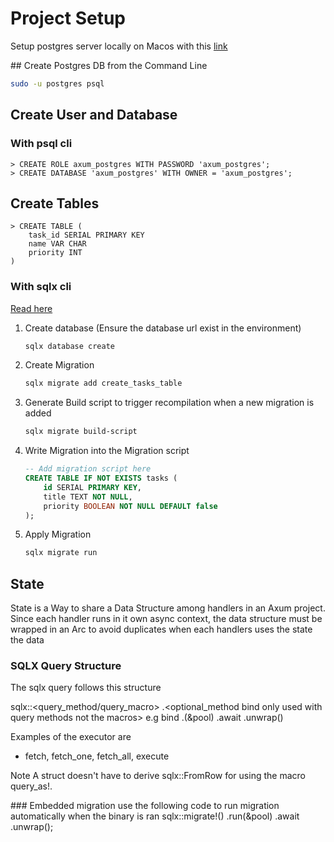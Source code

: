 # Project Setup

Setup postgres server locally on Macos with this [link](https://www.youtube.com/watch?v=wTqosS71Dc4) 

## Create Postgres DB from the Command Line
```bash
sudo -u postgres psql
```

## Create User and Database

### With psql cli
```psql
> CREATE ROLE axum_postgres WITH PASSWORD 'axum_postgres';
> CREATE DATABASE 'axum_postgres' WITH OWNER = 'axum_postgres';
```

## Create Tables
```psql
> CREATE TABLE (
    task_id SERIAL PRIMARY KEY
    name VAR CHAR 
    priority INT
)
```

### With sqlx cli
[Read here](https://mo8it.com/blog/sqlx-interacting-with-databases-in-rust/)

1. Create database (Ensure the database url exist in the environment)
    ```bash
    sqlx database create
    ```

2. Create Migration
    ```bash
    sqlx migrate add create_tasks_table
    ```

3. Generate Build script to trigger recompilation when a new migration is added
    ```bash
    sqlx migrate build-script
    ```

4. Write Migration into the Migration script
    ```sql
    -- Add migration script here
    CREATE TABLE IF NOT EXISTS tasks (
        id SERIAL PRIMARY KEY,
        title TEXT NOT NULL,
        priority BOOLEAN NOT NULL DEFAULT false
    );
    ```

5. Apply Migration
    ```bash
    sqlx migrate run
    ```



## State 
State is a Way to share a Data Structure among handlers in an Axum project.
Since each handler runs in it own async context, the data structure must be wrapped in an Arc to avoid
duplicates when each handlers uses the state the data


### SQLX Query Structure
The sqlx query follows this structure

sqlx::<query_method/query_macro>
    .<optional_method bind only used with query methods not the macros> e.g bind
    .<executor>(&pool)
    .await
    .unwrap()

Examples of the executor are
- fetch, fetch_one, fetch_all, execute

Note
A struct doesn't have to derive sqlx::FromRow for using the macro query_as!.

### Embedded migration
use the following code to run migration automatically when the binary is ran
sqlx::migrate!()
    .run(&pool)
    .await
    .unwrap();

